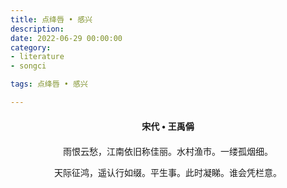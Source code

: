 ```yaml
---
title: 点绛唇 • 感兴
description:
date: 2022-06-29 00:00:00
category:
- literature
- songci

tags: 点绛唇 • 感兴

---
```


<div id="poem-author">
    宋代 • 王禹偁
</div>
<div id="poem-body">
<p class="poem-paragraph">雨恨云愁，江南依旧称佳丽。水村渔市。一缕孤烟细。</p>
<p class="poem-paragraph">天际征鸿，遥认行如缀。平生事。此时凝睇。谁会凭栏意。</p>

</div>

<style>

#poem-author {
    width: 100%;
    text-align: center;
    margin: 20px 0;
    font-weight: bold;
}
#poem-body {
    width: 100%;
    text-align: center;
}
.poem-paragraph {
    font-family: "仿宋"
}

</style>